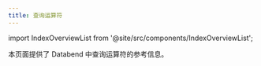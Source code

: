 ```yaml
---
title: 查询运算符
---
```


import IndexOverviewList from '@site/src/components/IndexOverviewList';

本页面提供了 Databend 中查询运算符的参考信息。

<IndexOverviewList />
